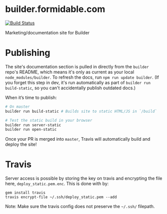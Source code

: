 builder.formidable.com
======================

[![Build Status](https://travis-ci.org/FormidableLabs/builder-docs.svg?branch=master)](https://travis-ci.org/FormidableLabs/builder-docs)

Marketing/documentation site for Builder

# Publishing
The site's documentation section is pulled in directly from the `builder` repo's README, which means it's only as current as your local `node_modules/builder`. To refresh the docs, run `npm run update builder`. (If you forget this step in dev, it's run automatically as part of `builder run build-static`, so you can't accidentally publish outdated docs.)

When it’s time to publish:
```sh
# On master
builder run build-static # Builds site to static HTML/JS in `/build`

# Test the static build in your browser
builder run server-static
builder run open-static
```

Once your PR is merged into `master`, Travis will automatically build and deploy the site!

# Travis

Server access is possible by storing the key on travis and encrypting the file here, `deploy_static.pem.enc`. This is done with by:

```
gem install travis
travis encrypt-file ~/.ssh/deploy_static.pem --add
```

Note: Make sure the travis config does not preserve the `~/.ssh/` filepath. 
